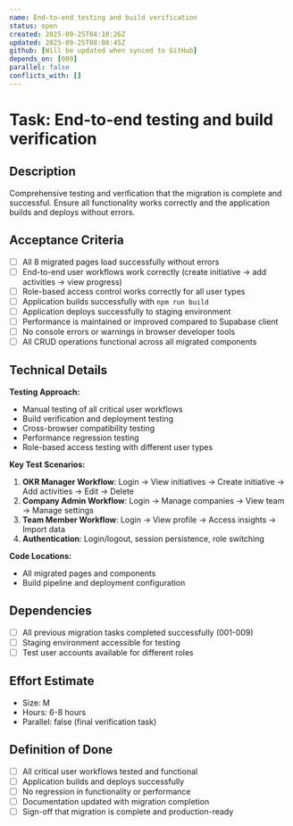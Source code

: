 ```yaml
---
name: End-to-end testing and build verification
status: open
created: 2025-09-25T04:10:26Z
updated: 2025-09-25T08:08:45Z
github: [Will be updated when synced to GitHub]
depends_on: [009]
parallel: false
conflicts_with: []
---
```


# Task: End-to-end testing and build verification

## Description
Comprehensive testing and verification that the migration is complete and successful. Ensure all functionality works correctly and the application builds and deploys without errors.

## Acceptance Criteria
- [ ] All 8 migrated pages load successfully without errors
- [ ] End-to-end user workflows work correctly (create initiative → add activities → view progress)
- [ ] Role-based access control works correctly for all user types
- [ ] Application builds successfully with `npm run build`
- [ ] Application deploys successfully to staging environment
- [ ] Performance is maintained or improved compared to Supabase client
- [ ] No console errors or warnings in browser developer tools
- [ ] All CRUD operations functional across all migrated components

## Technical Details
**Testing Approach:**
- Manual testing of all critical user workflows
- Build verification and deployment testing
- Cross-browser compatibility testing
- Performance regression testing
- Role-based access testing with different user types

**Key Test Scenarios:**
1. **OKR Manager Workflow**: Login → View initiatives → Create initiative → Add activities → Edit → Delete
2. **Company Admin Workflow**: Login → Manage companies → View team → Manage settings
3. **Team Member Workflow**: Login → View profile → Access insights → Import data
4. **Authentication**: Login/logout, session persistence, role switching

**Code Locations:**
- All migrated pages and components
- Build pipeline and deployment configuration

## Dependencies
- [ ] All previous migration tasks completed successfully (001-009)
- [ ] Staging environment accessible for testing
- [ ] Test user accounts available for different roles

## Effort Estimate
- Size: M
- Hours: 6-8 hours
- Parallel: false (final verification task)

## Definition of Done
- [ ] All critical user workflows tested and functional
- [ ] Application builds and deploys successfully
- [ ] No regression in functionality or performance
- [ ] Documentation updated with migration completion
- [ ] Sign-off that migration is complete and production-ready